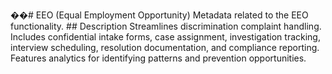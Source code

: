 ��#   E E O   ( E q u a l   E m p l o y m e n t   O p p o r t u n i t y ) 
 
 
 
 M e t a d a t a   r e l a t e d   t o   t h e   E E O   f u n c t i o n a l i t y . 
 
 
 
 # #   D e s c r i p t i o n 
 
 
 
 S t r e a m l i n e s   d i s c r i m i n a t i o n   c o m p l a i n t   h a n d l i n g .   I n c l u d e s   c o n f i d e n t i a l   i n t a k e   f o r m s ,   c a s e   a s s i g n m e n t ,   i n v e s t i g a t i o n   t r a c k i n g ,   i n t e r v i e w   s c h e d u l i n g ,   r e s o l u t i o n   d o c u m e n t a t i o n ,   a n d   c o m p l i a n c e   r e p o r t i n g .   F e a t u r e s   a n a l y t i c s   f o r   i d e n t i f y i n g   p a t t e r n s   a n d   p r e v e n t i o n   o p p o r t u n i t i e s . 
 
 
